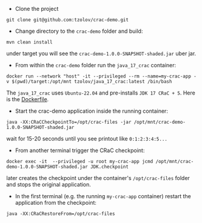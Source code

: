 
- Clone the project

```
git clone git@github.com:tzolov/crac-demo.git
```

- Change directory to the `crac-demo` folder and build:

```
mvn clean install
```

under target you will see the `crac-demo-1.0.0-SNAPSHOT-shaded.jar` uber jar.


- From within the `crac-demo` folder run the `java_17_crac` container:

```
docker run --network "host" -it --privileged --rm --name=my-crac-app -v $(pwd)/target:/opt/mnt tzolov/java_17_crac:latest /bin/bash
```

The `java_17_crac` uses `Ubuntu-22.04` and pre-installs `JDK 17 CRaC + 5`. Here is the [Dockerfile](https://github.com/tzolov/crac-demo/blob/main/src/main/resources/Dockerfile).

- Start the crac-demo application inside the running container:

```
java -XX:CRaCCheckpointTo=/opt/crac-files -jar /opt/mnt/crac-demo-1.0.0-SNAPSHOT-shaded.jar
```

wait for 15-20 seconds until you see printout like `0:1:2:3:4:5...`

- From another terminal trigger the CRaC checkpoint:

```
docker exec -it  --privileged -u root my-crac-app jcmd /opt/mnt/crac-demo-1.0.0-SNAPSHOT-shaded.jar JDK.checkpoint
```
later creates the checkpoint under the container's `/opt/crac-files` folder and stops the original application.

- In the first terminal (e.g. the running `my-crac-app` container) restart the application from the checkpoint:

```
java -XX:CRaCRestoreFrom=/opt/crac-files
```
